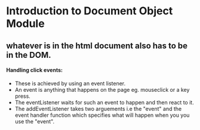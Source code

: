 # Introduction to Document Object Module

## whatever is in the html document also has to be in the DOM.

#### Handling click events:

- These is achieved by using an event listener.
- An event is anything that happens on the page eg. mouseclick or a key press.
- The eventListener waits for such an event to happen and then react to it.
- The addEventListener takes two arguements i.e the "event" and the event handler function which specifies what will happen when you you use the "event".

